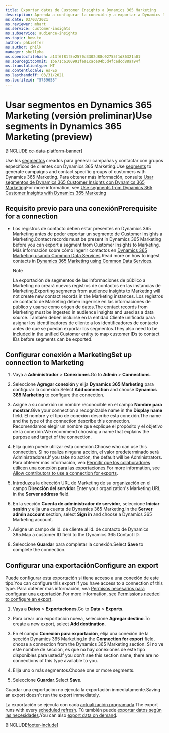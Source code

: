 ```yaml
---
title: Exportar datos de Customer Insights a Dynamics 365 Marketing
description: Aprenda a configurar la conexión y a exportar a Dynamics 365 Marketing.
ms.date: 03/03/2021
ms.reviewer: mhart
ms.service: customer-insights
ms.subservice: audience-insights
ms.topic: how-to
author: phkieffer
ms.author: philk
manager: shellyha
ms.openlocfilehash: a13f6f81f5e2570d3302d88c02755f1d86321a01
ms.sourcegitcommit: 1b671c6100991fea1cace04b5d4fcedcd88aa94f
ms.translationtype: HT
ms.contentlocale: es-ES
ms.lasthandoff: 03/31/2021
ms.locfileid: "5759658"
---
```

# <a name="use-segments-in-dynamics-365-marketing-preview"></a><span data-ttu-id="6888f-103">Usar segmentos en Dynamics 365 Marketing (versión preliminar)</span><span class="sxs-lookup"><span data-stu-id="6888f-103">Use segments in Dynamics 365 Marketing (preview)</span></span>

[!INCLUDE [cc-data-platform-banner](../includes/cc-data-platform-banner.md)]

<span data-ttu-id="6888f-104">Use los [segmentos](segments.md) creados para generar campañas y contactar con grupos específicos de clientes con Dynamics 365 Marketing.</span><span class="sxs-lookup"><span data-stu-id="6888f-104">Use [segments](segments.md) to generate campaigns and contact specific groups of customers with Dynamics 365 Marketing.</span></span> <span data-ttu-id="6888f-105">Para obtener más información, consulte [Usar segmentos de Dynamics 365 Customer Insights con Dynamics 365 Marketing](/dynamics365/marketing/customer-insights-segments)</span><span class="sxs-lookup"><span data-stu-id="6888f-105">For more information, see [Use segments from Dynamics 365 Customer Insights with Dynamics 365 Marketing](/dynamics365/marketing/customer-insights-segments)</span></span>

## <a name="prerequisite-for-a-connection"></a><span data-ttu-id="6888f-106">Requisito previo para una conexión</span><span class="sxs-lookup"><span data-stu-id="6888f-106">Prerequisite for a connection</span></span>

- <span data-ttu-id="6888f-107">Los registros de contacto deben estar presentes en Dynamics 365 Marketing antes de poder exportar un segmento de Customer Insights a Marketing.</span><span class="sxs-lookup"><span data-stu-id="6888f-107">Contact records must be present in Dynamics 365 Marketing before you can export a segment from Customer Insights to Marketing.</span></span> <span data-ttu-id="6888f-108">Más información sobre cómo ingerir contactos en [Dynamics 365 Marketing usando Common Data Services](connect-power-query.md).</span><span class="sxs-lookup"><span data-stu-id="6888f-108">Read more on how to ingest contacts in [Dynamics 365 Marketing using Common Data Services](connect-power-query.md).</span></span>

  > [!NOTE]
  > <span data-ttu-id="6888f-109">La exportación de segmentos de las informaciones de público a Marketing no creará nuevos registros de contactos en las instancias de Marketing.</span><span class="sxs-lookup"><span data-stu-id="6888f-109">Exporting segments from audience insights to Marketing will not create new contact records in the Marketing instances.</span></span> <span data-ttu-id="6888f-110">Los registros de contacto de Marketing deben ingerirse en las informaciones de público y usarse como origen de datos.</span><span class="sxs-lookup"><span data-stu-id="6888f-110">The contact records from Marketing must be ingested in audience insights and used as a data source.</span></span> <span data-ttu-id="6888f-111">También deben incluirse en la entidad Cliente unificada para asignar los identificadores de cliente a los identificadores de contacto antes de que se puedan exportar los segmentos.</span><span class="sxs-lookup"><span data-stu-id="6888f-111">They also need to be included in the unified Customer entity to map customer IDs to contact IDs before segments can be exported.</span></span>

## <a name="set-up-connection-to-marketing"></a><span data-ttu-id="6888f-112">Configurar conexión a Marketing</span><span class="sxs-lookup"><span data-stu-id="6888f-112">Set up connection to Marketing</span></span>

1. <span data-ttu-id="6888f-113">Vaya a **Administrador** > **Conexiones**.</span><span class="sxs-lookup"><span data-stu-id="6888f-113">Go to **Admin** > **Connections**.</span></span>

1. <span data-ttu-id="6888f-114">Seleccione **Agregar conexión** y elija **Dynamics 365 Marketing** para configurar la conexión.</span><span class="sxs-lookup"><span data-stu-id="6888f-114">Select **Add connection** and choose **Dynamics 365 Marketing** to configure the connection.</span></span>

1. <span data-ttu-id="6888f-115">Asigne a su conexión un nombre reconocible en el campo **Nombre para mostrar**.</span><span class="sxs-lookup"><span data-stu-id="6888f-115">Give your connection a recognizable name in the **Display name** field.</span></span> <span data-ttu-id="6888f-116">El nombre y el tipo de conexión describe esta conexión.</span><span class="sxs-lookup"><span data-stu-id="6888f-116">The name and the type of the connection describe this connection.</span></span> <span data-ttu-id="6888f-117">Recomendamos elegir un nombre que explique el propósito y el objetivo de la conexión.</span><span class="sxs-lookup"><span data-stu-id="6888f-117">We recommend choosing a name that explains the purpose and target of the connection.</span></span>

1. <span data-ttu-id="6888f-118">Elija quién puede utilizar esta conexión.</span><span class="sxs-lookup"><span data-stu-id="6888f-118">Choose who can use this connection.</span></span> <span data-ttu-id="6888f-119">Si no realiza ninguna acción, el valor predeterminado será Administradores.</span><span class="sxs-lookup"><span data-stu-id="6888f-119">If you take no action, the default will be Administrators.</span></span> <span data-ttu-id="6888f-120">Para obtener más información, vea [Permitir que los colaboradores utilicen una conexión para las exportaciones](connections.md#allow-contributors-to-use-a-connection-for-exports).</span><span class="sxs-lookup"><span data-stu-id="6888f-120">For more information, see [Allow contributors to use a connection for exports](connections.md#allow-contributors-to-use-a-connection-for-exports).</span></span>

1. <span data-ttu-id="6888f-121">Introduzca la dirección URL de Marketing de su organización en el campo **Dirección del servidor**.</span><span class="sxs-lookup"><span data-stu-id="6888f-121">Enter your organization's Marketing URL in the **Server address** field.</span></span>

1. <span data-ttu-id="6888f-122">En la sección **Cuenta de administrador de servidor**, seleccione **Iniciar sesión** y elija una cuenta de Dynamics 365 Marketing.</span><span class="sxs-lookup"><span data-stu-id="6888f-122">In the **Server admin account** section, select **Sign in** and choose a Dynamics 365 Marketing account.</span></span>

1. <span data-ttu-id="6888f-123">Asigne un campo de id. de cliente al id. de contacto de Dynamics 365.</span><span class="sxs-lookup"><span data-stu-id="6888f-123">Map a customer ID field to the Dynamics 365 Contact ID.</span></span>

1. <span data-ttu-id="6888f-124">Seleccione **Guardar** para completar la conexión.</span><span class="sxs-lookup"><span data-stu-id="6888f-124">Select **Save** to complete the connection.</span></span> 

## <a name="configure-an-export"></a><span data-ttu-id="6888f-125">Configurar una exportación</span><span class="sxs-lookup"><span data-stu-id="6888f-125">Configure an export</span></span>

<span data-ttu-id="6888f-126">Puede configurar esta exportación si tiene acceso a una conexión de este tipo.</span><span class="sxs-lookup"><span data-stu-id="6888f-126">You can configure this export if you have access to a connection of this type.</span></span> <span data-ttu-id="6888f-127">Para obtener más información, vea [Permisos necesarios para configurar una exportación](export-destinations.md#set-up-a-new-export).</span><span class="sxs-lookup"><span data-stu-id="6888f-127">For more information, see [Permissions needed to configure an export](export-destinations.md#set-up-a-new-export).</span></span>

1. <span data-ttu-id="6888f-128">Vaya a **Datos** > **Exportaciones**.</span><span class="sxs-lookup"><span data-stu-id="6888f-128">Go to **Data** > **Exports**.</span></span>

1. <span data-ttu-id="6888f-129">Para crear una exportación nueva, seleccione **Agregar destino**.</span><span class="sxs-lookup"><span data-stu-id="6888f-129">To create a new export, select **Add destination**.</span></span>

1. <span data-ttu-id="6888f-130">En el campo **Conexión para exportación**, elija una conexión de la sección Dynamics 365 Marketing.</span><span class="sxs-lookup"><span data-stu-id="6888f-130">In the **Connection for export** field, choose a connection from the Dynamics 365 Marketing section.</span></span> <span data-ttu-id="6888f-131">Si no ve este nombre de sección, es que no hay conexiones de este tipo disponibles para usted.</span><span class="sxs-lookup"><span data-stu-id="6888f-131">If you don't see this section name, there are no connections of this type available to you.</span></span>

1. <span data-ttu-id="6888f-132">Elija uno o más segmentos.</span><span class="sxs-lookup"><span data-stu-id="6888f-132">Choose one or more segments.</span></span>

1. <span data-ttu-id="6888f-133">Seleccione **Guardar**.</span><span class="sxs-lookup"><span data-stu-id="6888f-133">Select **Save**.</span></span>

<span data-ttu-id="6888f-134">Guardar una exportación no ejecuta la exportación inmediatamente.</span><span class="sxs-lookup"><span data-stu-id="6888f-134">Saving an export doesn't run the export immediately.</span></span>

<span data-ttu-id="6888f-135">La exportación se ejecuta con cada [actualización programada](system.md#schedule-tab).</span><span class="sxs-lookup"><span data-stu-id="6888f-135">The export runs with every [scheduled refresh](system.md#schedule-tab).</span></span> <span data-ttu-id="6888f-136">Tú también puede [exportar datos según las necesidades](export-destinations.md#run-exports-on-demand).</span><span class="sxs-lookup"><span data-stu-id="6888f-136">You can also [export data on demand](export-destinations.md#run-exports-on-demand).</span></span> 

[!INCLUDE[footer-include](../includes/footer-banner.md)]
